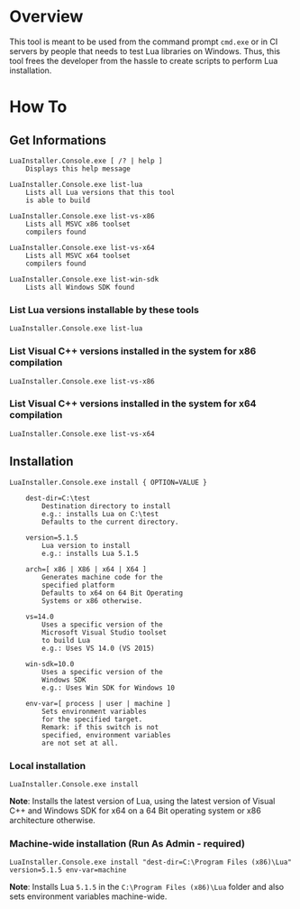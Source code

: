 ﻿# Overview

This tool is meant to be used from the command prompt ```cmd.exe``` or in CI servers by people that needs to test Lua libraries on Windows. Thus, this tool frees the developer from the hassle to create scripts to perform Lua installation.

# How To

## Get Informations

```
LuaInstaller.Console.exe [ /? | help ]
    Displays this help message

LuaInstaller.Console.exe list-lua
    Lists all Lua versions that this tool
    is able to build

LuaInstaller.Console.exe list-vs-x86
    Lists all MSVC x86 toolset
    compilers found

LuaInstaller.Console.exe list-vs-x64
    Lists all MSVC x64 toolset
    compilers found

LuaInstaller.Console.exe list-win-sdk
    Lists all Windows SDK found
```

### List Lua versions installable by these tools

```
LuaInstaller.Console.exe list-lua
```

### List Visual C++ versions installed in the system for x86 compilation

```
LuaInstaller.Console.exe list-vs-x86
```

### List Visual C++ versions installed in the system for x64 compilation

```
LuaInstaller.Console.exe list-vs-x64
```

## Installation

```
LuaInstaller.Console.exe install { OPTION=VALUE }

    dest-dir=C:\test
        Destination directory to install
        e.g.: installs Lua on C:\test
        Defaults to the current directory.
        
    version=5.1.5
        Lua version to install
        e.g.: installs Lua 5.1.5

    arch=[ x86 | X86 | x64 | X64 ]
        Generates machine code for the
        specified platform
        Defaults to x64 on 64 Bit Operating
        Systems or x86 otherwise.

    vs=14.0
        Uses a specific version of the
        Microsoft Visual Studio toolset
        to build Lua
        e.g.: Uses VS 14.0 (VS 2015)

    win-sdk=10.0
        Uses a specific version of the
        Windows SDK
        e.g.: Uses Win SDK for Windows 10

    env-var=[ process | user | machine ]
        Sets environment variables
        for the specified target.
        Remark: if this switch is not
        specified, environment variables
        are not set at all.
```

### Local installation

```
LuaInstaller.Console.exe install
```

**Note**: Installs the latest version of Lua, using the latest version of Visual C++ and Windows SDK for x64 on a 64 Bit operating system or x86 architecture otherwise.

### Machine-wide installation (Run As Admin - required)

```
LuaInstaller.Console.exe install "dest-dir=C:\Program Files (x86)\Lua" version=5.1.5 env-var=machine
```

**Note**: Installs Lua ```5.1.5``` in the ```C:\Program Files (x86)\Lua``` folder and also sets environment variables
machine-wide.